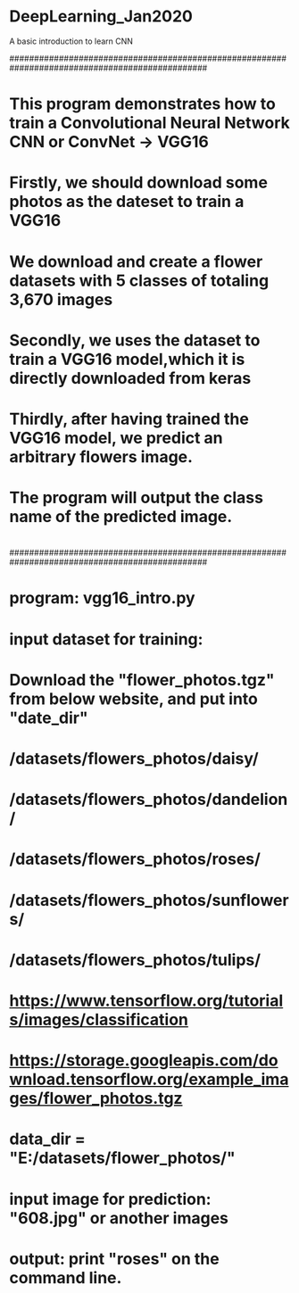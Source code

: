# DeepLearning_Jan2020
A basic introduction to learn CNN


################################################################################################
#
# This program demonstrates how to train a Convolutional Neural Network CNN or ConvNet -> VGG16
# Firstly, we should download some photos as the dateset to train a VGG16
# We download and create a flower datasets with 5 classes of totaling 3,670 images
# Secondly, we uses the dataset to train a VGG16 model,which it is directly downloaded from keras
# Thirdly, after having trained the VGG16 model, we predict an arbitrary flowers image. 
# The program will output the class name of the predicted image. 
#
################################################################################################

# program: vgg16_intro.py

# input dataset for training:
# Download the "flower_photos.tgz" from below website, and put into "date_dir"
# /datasets/flowers_photos/daisy/
# /datasets/flowers_photos/dandelion/
# /datasets/flowers_photos/roses/
# /datasets/flowers_photos/sunflowers/
# /datasets/flowers_photos/tulips/
# https://www.tensorflow.org/tutorials/images/classification
# https://storage.googleapis.com/download.tensorflow.org/example_images/flower_photos.tgz
# data_dir = "E:/datasets/flower_photos/"

# input image for prediction: "608.jpg" or another images

# output: print "roses" on the command line. 
